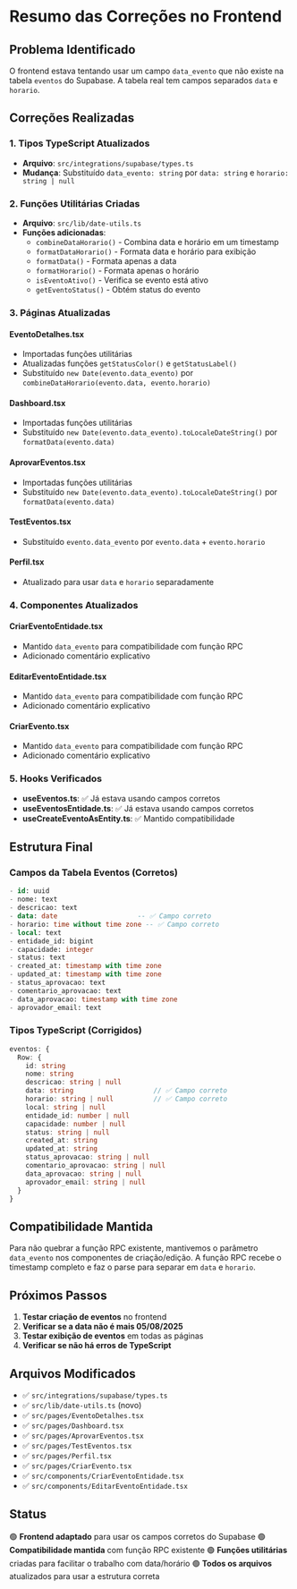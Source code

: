 # Resumo das Correções no Frontend

## Problema Identificado
O frontend estava tentando usar um campo `data_evento` que não existe na tabela `eventos` do Supabase. A tabela real tem campos separados `data` e `horario`.

## Correções Realizadas

### 1. **Tipos TypeScript Atualizados**
- **Arquivo**: `src/integrations/supabase/types.ts`
- **Mudança**: Substituído `data_evento: string` por `data: string` e `horario: string | null`

### 2. **Funções Utilitárias Criadas**
- **Arquivo**: `src/lib/date-utils.ts`
- **Funções adicionadas**:
  - `combineDataHorario()` - Combina data e horário em um timestamp
  - `formatDataHorario()` - Formata data e horário para exibição
  - `formatData()` - Formata apenas a data
  - `formatHorario()` - Formata apenas o horário
  - `isEventoAtivo()` - Verifica se evento está ativo
  - `getEventoStatus()` - Obtém status do evento

### 3. **Páginas Atualizadas**

#### **EventoDetalhes.tsx**
- Importadas funções utilitárias
- Atualizadas funções `getStatusColor()` e `getStatusLabel()`
- Substituído `new Date(evento.data_evento)` por `combineDataHorario(evento.data, evento.horario)`

#### **Dashboard.tsx**
- Importadas funções utilitárias
- Substituído `new Date(evento.data_evento).toLocaleDateString()` por `formatData(evento.data)`

#### **AprovarEventos.tsx**
- Importadas funções utilitárias
- Substituído `new Date(evento.data_evento).toLocaleDateString()` por `formatData(evento.data)`

#### **TestEventos.tsx**
- Substituído `evento.data_evento` por `evento.data` + `evento.horario`

#### **Perfil.tsx**
- Atualizado para usar `data` e `horario` separadamente

### 4. **Componentes Atualizados**

#### **CriarEventoEntidade.tsx**
- Mantido `data_evento` para compatibilidade com função RPC
- Adicionado comentário explicativo

#### **EditarEventoEntidade.tsx**
- Mantido `data_evento` para compatibilidade com função RPC
- Adicionado comentário explicativo

#### **CriarEvento.tsx**
- Mantido `data_evento` para compatibilidade com função RPC
- Adicionado comentário explicativo

### 5. **Hooks Verificados**
- **useEventos.ts**: ✅ Já estava usando campos corretos
- **useEventosEntidade.ts**: ✅ Já estava usando campos corretos
- **useCreateEventoAsEntity.ts**: ✅ Mantido compatibilidade

## Estrutura Final

### Campos da Tabela Eventos (Corretos)
```sql
- id: uuid
- nome: text
- descricao: text
- data: date                    -- ✅ Campo correto
- horario: time without time zone -- ✅ Campo correto
- local: text
- entidade_id: bigint
- capacidade: integer
- status: text
- created_at: timestamp with time zone
- updated_at: timestamp with time zone
- status_aprovacao: text
- comentario_aprovacao: text
- data_aprovacao: timestamp with time zone
- aprovador_email: text
```

### Tipos TypeScript (Corrigidos)
```typescript
eventos: {
  Row: {
    id: string
    nome: string
    descricao: string | null
    data: string                    // ✅ Campo correto
    horario: string | null          // ✅ Campo correto
    local: string | null
    entidade_id: number | null
    capacidade: number | null
    status: string | null
    created_at: string
    updated_at: string
    status_aprovacao: string | null
    comentario_aprovacao: string | null
    data_aprovacao: string | null
    aprovador_email: string | null
  }
}
```

## Compatibilidade Mantida

Para não quebrar a função RPC existente, mantivemos o parâmetro `data_evento` nos componentes de criação/edição. A função RPC recebe o timestamp completo e faz o parse para separar em `data` e `horario`.

## Próximos Passos

1. **Testar criação de eventos** no frontend
2. **Verificar se a data não é mais 05/08/2025**
3. **Testar exibição de eventos** em todas as páginas
4. **Verificar se não há erros de TypeScript**

## Arquivos Modificados

- ✅ `src/integrations/supabase/types.ts`
- ✅ `src/lib/date-utils.ts` (novo)
- ✅ `src/pages/EventoDetalhes.tsx`
- ✅ `src/pages/Dashboard.tsx`
- ✅ `src/pages/AprovarEventos.tsx`
- ✅ `src/pages/TestEventos.tsx`
- ✅ `src/pages/Perfil.tsx`
- ✅ `src/pages/CriarEvento.tsx`
- ✅ `src/components/CriarEventoEntidade.tsx`
- ✅ `src/components/EditarEventoEntidade.tsx`

## Status

🟢 **Frontend adaptado** para usar os campos corretos do Supabase
🟢 **Compatibilidade mantida** com função RPC existente
🟢 **Funções utilitárias** criadas para facilitar o trabalho com data/horário
🟢 **Todos os arquivos** atualizados para usar a estrutura correta 